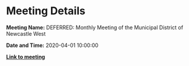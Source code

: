 # Meeting Details

**Meeting Name:** DEFERRED: Monthly Meeting of the Municipal District of Newcastle West

**Date and Time:** 2020-04-01 10:00:00

**<a href="https://www.limerick.ie/council/whats-on/monthly-meeting-municipal-district-newcastle-west-49" target="_blank">Link to meeting</a>**
